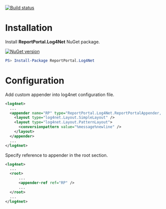 [![Build status](https://ci.appveyor.com/api/projects/status/649dujaserywuchy?svg=true)](https://ci.appveyor.com/project/nvborisenko/logger-net-log4net)

# Installation

Install **ReportPortal.Log4Net** NuGet package.

[![NuGet version](https://badge.fury.io/nu/reportportal.log4net.svg)](https://badge.fury.io/nu/reportportal.log4net)

```powershell
PS> Install-Package ReportPortal.Log4Net
```

# Configuration

Add custom appender into log4net configuration file.
```xml
<log4net>
  ...
  <appender name="RP" type="ReportPortal.Log4Net.ReportPortalAppender, ReportPortal.Log4Net">
    <layout type="log4net.Layout.SimpleLayout" />
    <layout type="log4net.Layout.PatternLayout">
      <conversionpattern value="%message%newline" />
    </layout>
  </appender>
  ...
</log4net>
```

Specify reference to appender in the root section.
```xml
<log4net>
  ...
  <root>
      ...
      <appender-ref ref="RP" />
      ...
  </root>
  ...
</log4net>
```
